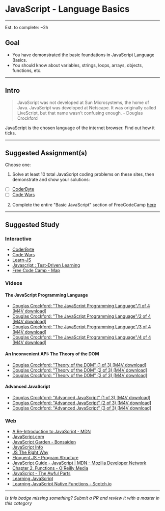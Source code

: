 # JavaScript - Language Basics

-----

Est. to complete: ~2h

## Goal
- You have demonstrated the basic foundations in JavaScript Language Basics.
- You should know about variables, strings, loops, arrays, objects, functions, etc.


-----

## Intro

>JavaScript was not developed at Sun Microsystems, the home of Java. JavaScript was developed at Netscape. It was originally called LiveScript, but that name wasn't confusing enough. - Douglas Crockford

JavaScript is the chosen language of the internet browser. Find out how it ticks.

-----


## Suggested Assignment(s)
Choose one:

1) Solve at least 10 total JavaScript coding problems on these sites, then demonstrate and show your solutions:
  - [ ] [CoderByte](http://coderbyte.com/CodingArea/Challenges/)
  - [ ] [Code Wars](http://www.codewars.com/)

2) Complete the entire "Basic JavaScript" section of FreeCodeCamp [here](https://www.freecodecamp.com/map)


-----


## Suggested Study

### Interactive
- [CoderByte](http://coderbyte.com/CodingArea/Challenges/)
- [Code Wars](http://www.codewars.com/)
- [Learn-JS](http://learn-js.org/)
- [Javascript : Test-Driven Learning](https://github.com/MartinChavez/Javascript)
- [Free Code Camp - Map](https://www.freecodecamp.com/map)

### Videos
#### The JavaScript Programming Language
- [Douglas Crockford: "The JavaScript Programming Language"/1 of 4 [M4V download]](http://yui.zenfs.com/theater/crockford-tjpl-1.m4v)
- [Douglas Crockford: "The JavaScript Programming Language"/2 of 4 [M4V download]](http://yui.zenfs.com/theater/crockford-tjpl-2.m4v)
- [Douglas Crockford: "The JavaScript Programming Language"/3 of 4 [M4V download]](http://yui.zenfs.com/theater/crockford-tjpl-3.m4v)
- [Douglas Crockford: "The JavaScript Programming Language"/4 of 4 [M4V download]](http://yui.zenfs.com/theater/crockford-tjpl-4.m4v)

#### An Inconvenient API: The Theory of the DOM
- [Douglas Crockford: "Theory of the DOM" (1 of 3) [M4V download]](http://yui.zenfs.com/theater/crockford-domtheory-1.m4v)
- [Douglas Crockford: "Theory of the DOM" (2 of 3) [M4V download]](http://yui.zenfs.com/theater/crockford-domtheory-2.m4v)
- [Douglas Crockford: "Theory of the DOM" (3 of 3) [M4V download]](http://yui.zenfs.com/theater/crockford-domtheory-3.m4v)

#### Advanced JavaScript
- [Douglas Crockford: "Advanced JavaScript" (1 of 3) [M4V download]](http://yui.zenfs.com/theater/crockford-advancedjavascript-1.m4v)
- [Douglas Crockford: "Advanced JavaScript" (2 of 3) [M4V download]](http://yui.zenfs.com/theater/crockford-advancedjavascript-2.m4v)
- [Douglas Crockford: "Advanced JavaScript" (3 of 3) [M4V download]](http://yui.zenfs.com/theater/crockford-advancedjavascript-3.m4v)

### Web
- [A Re-Introduction to JavaScript - MDN](https://developer.mozilla.org/en-US/docs/Web/JavaScript/A_re-introduction_to_JavaScript)
- [JavaScript.com](https://www.javascript.com/)
- [JavaScript Garden - Bonsaiden](http://bonsaiden.github.io/JavaScript-Garden/)
- [JavaScript Info](http://javascript.info/)
- [JS The Right Way](http://jstherightway.org/)
- [Eloquent JS - Program Structure](http://eloquentjavascript.net/02_program_structure.html)
- [JavaScript Guide - JavaScript | MDN - Mozilla Developer Network](https://developer.mozilla.org/en-US/docs/Web/JavaScript/Guide)
- [Chapter 2. Functions - O&#39;Reilly Media](http://chimera.labs.oreilly.com/books/1234000000262/ch02.html)
- [JavaScript - The Awful Parts](http://archive.oreilly.com/pub/a/javascript/excerpts/javascript-good-parts/awful-parts.html)
- [Learning JavaScript](https://github.com/iangilman/learning-javascript)
- [Learning JavaScript Native Functions - Scotch.io](https://scotch.io/tutorials/learning-javascript-native-functions-and-how-to-use-them)


-----

  *Is this badge missing something? Submit a PR and review it with a master in this category*
